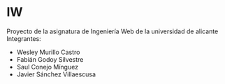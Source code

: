 # IW
Proyecto de la asignatura de Ingeniería Web de la universidad de alicante 
Integrantes:
- Wesley Murillo Castro
- Fabián Godoy Silvestre
- Saul Conejo Mínguez
- Javier Sánchez Villaescusa
